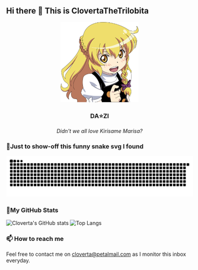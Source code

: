 ## Hi there 👋 This is ClovertaTheTrilobita

<!--
**ClovertaTheTrilobita/ClovertaTheTrilobita** is a ✨ _special_ ✨ repository because its `README.md` (this file) appears on your GitHub profile.

Here are some ideas to get you started:

- 🔭 I’m currently working on ...
- 🌱 I’m currently learning ...
- 👯 I’m looking to collaborate on ...
- 🤔 I’m looking for help with ...
- 💬 Ask me about ...
- 📫 How to reach me: ...
- 😄 Pronouns: ...
- ⚡ Fun fact: ...
-->



<div align="center">
    <img src="./resources/images/marisa.png" alt="marisa_1.png" width="210px"/>
</div>

<h3 align="center">DA⭐ZI</h3>
<p align="center">
    <i>
    	Didn't we all love Kirisame Marisa?
    </i>
</p>

### 🐍Just to show-off this funny snake svg I found

<picture>
  <source media="(prefers-color-scheme: dark)" srcset="https://raw.githubusercontent.com/ClovertaTheTrilobita/ClovertaTheTrilobita/main/assets/github-contribution-grid-snake-dark.svg">
  <source media="(prefers-color-scheme: light)" srcset="https://raw.githubusercontent.com/ClovertaTheTrilobita/ClovertaTheTrilobita/main/assets/github-contribution-grid-snake.svg">
  <img alt="github contribution grid snake animation" src="https://raw.githubusercontent.com/ClovertaTheTrilobita/ClovertaTheTrilobita/main/assets/github-contribution-grid-snake.svg">
</picture>

<br>

### 🍊My GitHub Stats

![Cloverta's GitHub stats](https://github-readme-stats.vercel.app/api?username=ClovertaTheTrilobita&show_icons=true)
![Top Langs](https://github-readme-stats.vercel.app/api/top-langs/?username=ClovertaTheTrilobita&layout=compact)

### 📫 How to reach me

Feel free to contact me on cloverta@petalmail.com as I monitor this inbox everyday. 
